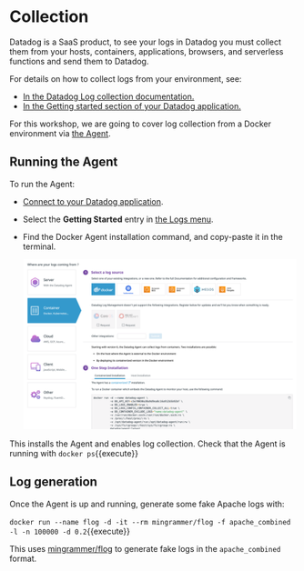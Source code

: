 # Collection

Datadog is a SaaS product, to see your logs in Datadog you must collect them from your hosts, containers, applications, browsers, and serverless functions and send them to Datadog.

For details on how to collect logs from your environment, see:

* [In the Datadog Log collection documentation.](https://docs.datadoghq.com/logs/log_collection/)
* [In the Getting started section of your Datadog application.](https://app.datadoghq.com/logs/onboarding)

For this workshop, we are going to cover log collection from a Docker environment via [the Agent](https://docs.datadoghq.com/agent/).

## Running the Agent

To run the Agent:

* [Connect to your Datadog application](https://app.datadoghq.com).
* Select the **Getting Started** entry in [the Logs menu](https://app.datadoghq.com/logs/).
* Find the Docker Agent installation command, and copy-paste it in the terminal.

    ![log getting started](https://raw.githubusercontent.com/l0k0ms/workshops/master/using-logs-to-improve-developer-productivity/images/logs-gs.png)

This installs the Agent and enables log collection. Check that the Agent is running with `docker ps`{{execute}}

## Log generation

Once the Agent is up and running, generate some fake Apache logs with:

`docker run --name flog -d -it --rm mingrammer/flog -f apache_combined -l -n 100000 -d 0.2`{{execute}}

This uses [mingrammer/flog](https://github.com/mingrammer/flog) to generate fake logs in the `apache_combined` format.

